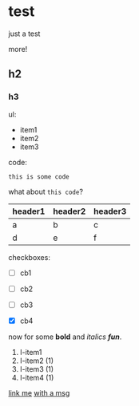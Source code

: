 <!-- TITLE: test-2 -->
# test

just a test

more!

## h2

### h3


ul:
* item1
* item2
* item3


code:

```
this is some code
```

what about `this code`?

| header1 | header2 | header3 |
|---------|---------|---------|
| a | b | c |
| d       | e       | f       |


checkboxes:
 - [ ] cb1
 - [ ] cb2
 - [ ] cb3
 - [x] cb4


now for some **bold** and *italics* ***fun***.

1. l-item1
1. l-item2 (1)
1. l-item3 (1)
1. l-item4 (1)

[link me](https://www.google.com/)
[with a msg](https://www.google.com/ "the message is clear")




